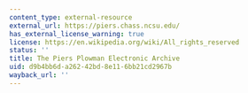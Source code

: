 ```yaml
---
content_type: external-resource
external_url: https://piers.chass.ncsu.edu/
has_external_license_warning: true
license: https://en.wikipedia.org/wiki/All_rights_reserved
status: ''
title: The Piers Plowman Electronic Archive
uid: d9b4bb6d-a262-42bd-8e11-6bb21cd2967b
wayback_url: ''
---
```

